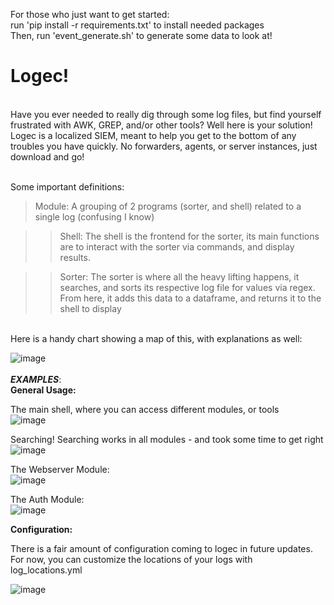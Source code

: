 For those who just want to get started: <br>
run 'pip install -r requirements.txt' to install needed packages <br>
Then, run 'event_generate.sh' to generate some data to look at!<br>

# Logec! <br>
<br>
Have you ever needed to really dig through some log files, but find yourself frustrated with AWK, GREP, and/or other tools? Well here is your solution!
Logec is a localized SIEM, meant to help you get to the bottom of any troubles you have quickly. No forwarders, agents, or server instances, just download and go! <br><br>

Some important definitions: <br>

> Module: A grouping of 2 programs (sorter, and shell) related to a single log (confusing I know) <br>

  >> Shell: The shell is the frontend for the sorter, its main functions are to interact with the sorter via commands, and display results. <br>

  >> Sorter: The sorter is where all the heavy lifting happens, it searches, and sorts its respective log file for values via regex. From here, it adds
          this data to a dataframe, and returns it to the shell to display <br>
<br>
Here is a handy chart showing a map of this, with explanations as well:<br>

![image](https://user-images.githubusercontent.com/91687869/200751535-36431c39-8345-40b4-b094-774eaa396648.png)
<br>
<br>
***EXAMPLES***:  <br>
**General Usage:** <br>

The main shell, where you can access different modules, or tools <br>
![image](https://user-images.githubusercontent.com/91687869/200749965-538642b5-0a8f-41c9-a897-a0923b80be8a.png)<br>

Searching! Searching works in all modules - and took some time to get right <br>
![image](https://user-images.githubusercontent.com/91687869/200754004-b4a901ce-489f-4b6e-917d-4d742557713a.png) <br>


The Webserver Module:<br>
![image](https://user-images.githubusercontent.com/91687869/200753677-b6fbf80b-059f-47e3-b531-08bbd1f6ad3a.png)<br>

The Auth Module:<br>
![image](https://user-images.githubusercontent.com/91687869/200753786-25b3ddf0-a15f-45f2-ac07-2deb46c303fb.png)<br>


**Configuration:** <br>

There is a fair amount of configuration coming to logec in future updates. For now, you can customize the locations of your logs with
log_locations.yml <br>

![image](https://user-images.githubusercontent.com/91687869/200753280-6a953530-ef46-4ed9-a498-ec63e9c085d2.png)

